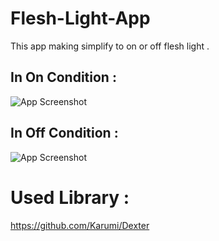 # Flesh-Light-App
This app making simplify to on or off flesh light .
## In On Condition : 

![App Screenshot](https://user-images.githubusercontent.com/89348788/162631653-33550f4c-1eb2-492c-9ddd-0d0ea5d226c0.jpg)

## In Off Condition : 

![App Screenshot](https://user-images.githubusercontent.com/89348788/162631700-68542969-d43c-4fe9-9c8e-4e516828832d.jpg)


# Used Library : 

https://github.com/Karumi/Dexter


